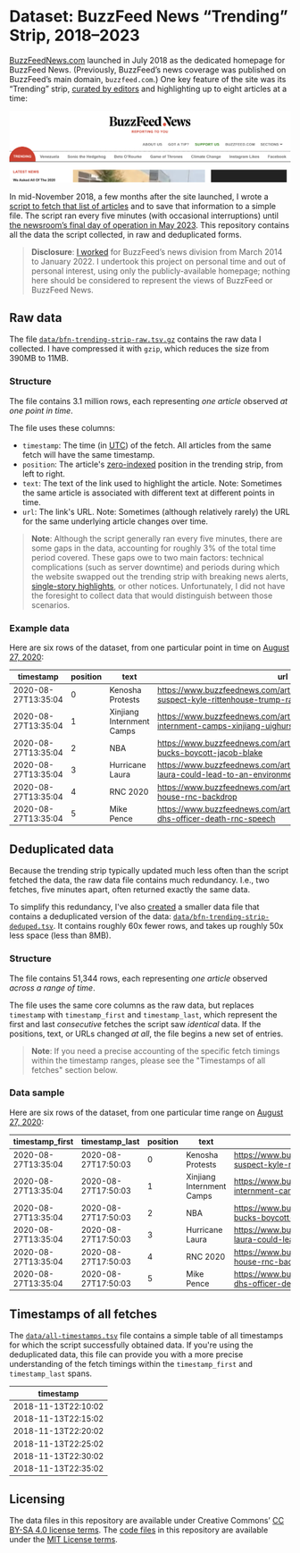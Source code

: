 # Dataset: BuzzFeed News “Trending” Strip, 2018–2023

[BuzzFeedNews.com](http://web.archive.org/web/*/https://www.buzzfeednews.com/) launched in July 2018 as the dedicated homepage for BuzzFeed News. (Previously, BuzzFeed’s news coverage was published on BuzzFeed’s main domain, `buzzfeed.com`.) One key feature of the site was its “Trending” strip, [curated by editors](https://techcrunch.com/2018/07/18/buzzfeed-news/) and highlighting up to eight articles at a time:

![Screenshot of the trending strip](misc/trending-strip-screenshot.png)

In mid-November 2018, a few months after the site launched, I wrote a [script to fetch that list of articles](scripts/fetch.py) and to save that information to a simple file. The script ran every five minutes (with occasional interruptions) until [the newsroom’s final day of operation in May 2023](https://www.buzzfeednews.com/article/buzzfeednews/buzzfeed-news-oral-history-2012-2023). This repository contains all the data the script collected, in raw and deduplicated forms.

> __Disclosure__: [I worked](https://www.jsvine.com/) for BuzzFeed’s news division from March 2014 to January 2022. I undertook this project on personal time and out of personal interest, using only the publicly-available homepage; nothing here should be considered to represent the views of BuzzFeed or BuzzFeed News.

## Raw data

The file [`data/bfn-trending-strip-raw.tsv.gz`](data/bfn-trending-strip-raw.tsv.gz) contains the raw data I collected. I have compressed it with `gzip`, which reduces the size from 390MB to 11MB. 

### Structure

The file contains 3.1 million rows, each representing *one article* observed *at one point in time*.

The file uses these columns:

- `timestamp`: The time (in [UTC](https://en.wikipedia.org/wiki/Coordinated_Universal_Time)) of the fetch. All articles from the same fetch will have the same timestamp.
- `position`: The article's [zero-indexed](https://en.wikipedia.org/wiki/Zero-based_numbering) position in the trending strip, from left to right.
- `text`: The text of the link used to highlight the article. Note: Sometimes the same article is associated with different text at different points in time.
- `url`: The link's URL. Note: Sometimes (although relatively rarely) the URL for the same underlying article changes over time.

> __Note__: Although the script generally ran every five minutes, there are some gaps in the data, accounting for roughly 3% of the total time period covered. These gaps owe to two main factors: technical complications (such as server downtime) and periods during which the website swapped out the trending strip with breaking news alerts, [single-story highlights](http://web.archive.org/web/20200827153649/https://www.buzzfeednews.com/), or other notices. Unfortunately, I did not have the foresight to collect data that would distinguish between those scenarios.

### Example data

Here are six rows of the dataset, from one particular point in time on [August 27, 2020](http://web.archive.org/web/20200827170042/https://www.buzzfeednews.com/):

| timestamp           |   position | text                      | url                                                                                                            |
|---------------------|------------|---------------------------|----------------------------------------------------------------------------------------------------------------|
| 2020-08-27T13:35:04 |          0 | Kenosha Protests          | https://www.buzzfeednews.com/article/ellievhall/kenosha-suspect-kyle-rittenhouse-trump-rally                   |
| 2020-08-27T13:35:04 |          1 | Xinjiang Internment Camps | https://www.buzzfeednews.com/article/meghara/china-new-internment-camps-xinjiang-uighurs-muslims               |
| 2020-08-27T13:35:04 |          2 | NBA                       | https://www.buzzfeednews.com/article/skbaer/milkwaukee-bucks-boycott-jacob-blake                               |
| 2020-08-27T13:35:04 |          3 | Hurricane Laura           | https://www.buzzfeednews.com/article/emmanuelfelton/hurricane-laura-could-lead-to-an-environmental-disaster-on |
| 2020-08-27T13:35:04 |          4 | RNC 2020                  | https://www.buzzfeednews.com/article/ryancbrooks/trump-white-house-rnc-backdrop                                |
| 2020-08-27T13:35:04 |          5 | Mike Pence                | https://www.buzzfeednews.com/article/salvadorhernandez/pence-dhs-officer-death-rnc-speech                      |

## Deduplicated data

Because the trending strip typically updated much less often than the script fetched the data, the raw data file contains much redundancy. I.e., two fetches, five minutes apart, often returned exactly the same data.

To simplify this redundancy, I've also [created](scripts/dedupe.py) a smaller data file that contains a deduplicated version of the data: [`data/bfn-trending-strip-deduped.tsv`](data/bfn-trending-strip-deduped.tsv). It contains roughly 60x fewer rows, and takes up roughly 50x less space (less than 8MB).

### Structure

The file contains 51,344 rows, each representing *one article* observed *across a range of time*.

The file uses the same core columns as the raw data, but replaces `timestamp` with `timestamp_first` and `timestamp_last`, which represent the first and last *consecutive* fetches the script saw *identical* data. If the positions, text, or URLs changed *at all*, the file begins a new set of entries.

> __Note__: If you need a precise accounting of the specific fetch timings within the timestamp ranges, please see the "Timestamps of all fetches" section below.

### Data sample

Here are six rows of the dataset, from one particular time range on [August 27, 2020](http://web.archive.org/web/20200827170042/https://www.buzzfeednews.com/):

| timestamp_first     | timestamp_last      |   position | text                      | url                                                                                                            |
|---------------------|---------------------|------------|---------------------------|----------------------------------------------------------------------------------------------------------------|
| 2020-08-27T13:35:04 | 2020-08-27T17:50:03 |          0 | Kenosha Protests          | https://www.buzzfeednews.com/article/ellievhall/kenosha-suspect-kyle-rittenhouse-trump-rally                   |
| 2020-08-27T13:35:04 | 2020-08-27T17:50:03 |          1 | Xinjiang Internment Camps | https://www.buzzfeednews.com/article/meghara/china-new-internment-camps-xinjiang-uighurs-muslims               |
| 2020-08-27T13:35:04 | 2020-08-27T17:50:03 |          2 | NBA                       | https://www.buzzfeednews.com/article/skbaer/milkwaukee-bucks-boycott-jacob-blake                               |
| 2020-08-27T13:35:04 | 2020-08-27T17:50:03 |          3 | Hurricane Laura           | https://www.buzzfeednews.com/article/emmanuelfelton/hurricane-laura-could-lead-to-an-environmental-disaster-on |
| 2020-08-27T13:35:04 | 2020-08-27T17:50:03 |          4 | RNC 2020                  | https://www.buzzfeednews.com/article/ryancbrooks/trump-white-house-rnc-backdrop                                |
| 2020-08-27T13:35:04 | 2020-08-27T17:50:03 |          5 | Mike Pence                | https://www.buzzfeednews.com/article/salvadorhernandez/pence-dhs-officer-death-rnc-speech                      |


## Timestamps of all fetches

The [`data/all-timestamps.tsv`](data/all-timestamps.tsv) file contains a simple table of all timestamps for which the script successfully obtained data. If you're using the deduplicated data, this file can provide you with a more precise understanding of the fetch timings within the `timestamp_first` and `timestamp_last` spans.

| timestamp           |
|---------------------|
| 2018-11-13T22:10:02 |
| 2018-11-13T22:15:02 |
| 2018-11-13T22:20:02 |
| 2018-11-13T22:25:02 |
| 2018-11-13T22:30:02 |
| 2018-11-13T22:35:02 |

## Licensing

The data files in this repository are available under Creative Commons’ [CC BY-SA 4.0 license terms](https://creativecommons.org/licenses/by-sa/4.0/). The [code files](scripts/) in this repository are available under the [MIT License terms](https://opensource.org/license/mit/). 
